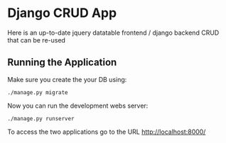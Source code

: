 # Django CRUD App

Here is an up-to-date jquery datatable frontend / django backend CRUD that can be re-used

## Running the Application

Make sure you create the your DB using:

    ./manage.py migrate

Now you can run the development webs server:

    ./manage.py runserver 

To access the two applications go to the URL <http://localhost:8000/> 
